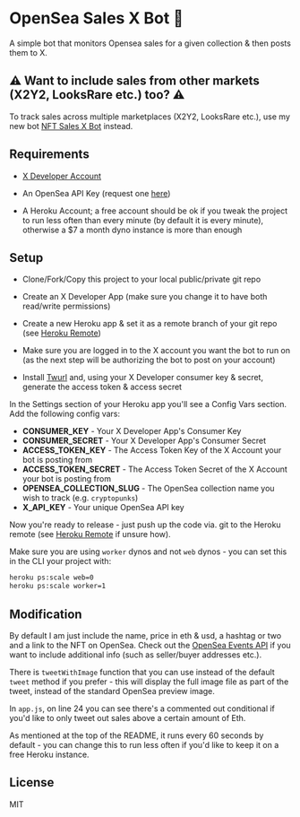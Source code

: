# OpenSea Sales X Bot 🌊

A simple bot that monitors Opensea sales for a given collection & then posts them to X.

## ⚠️ Want to include sales from other markets (X2Y2, LooksRare etc.) too? ⚠️ 

To track sales across multiple marketplaces (X2Y2, LooksRare etc.), use my new bot [NFT Sales X Bot](https://github.com/dsgriffin/nft-sales-x-bot) instead.

## Requirements

- [X Developer Account](https://developer.x.com/)

- An OpenSea API Key (request one [here](https://docs.opensea.io/reference/api-overview))

- A Heroku Account; a free account should be ok if you tweak the project to run less often than every minute (by default it is every minute), otherwise a $7 a month dyno instance is more than enough

## Setup

- Clone/Fork/Copy this project to your local public/private git repo

- Create an X Developer App (make sure you change it to have both read/write permissions)

- Create a new Heroku app & set it as a remote branch of your git repo (see [Heroku Remote](https://devcenter.heroku.com/articles/git#creating-a-heroku-remote))

- Make sure you are logged in to the X account you want the bot to run on (as the next step will be authorizing the bot to post on your account)

- Install [Twurl](https://github.com/twitter/twurl) and, using your X Developer consumer key & secret, generate the access token & access secret

In the Settings section of your Heroku app you'll see a Config Vars section. Add the following config vars:

- **CONSUMER_KEY** - Your X Developer App's Consumer Key
- **CONSUMER_SECRET** - Your X Developer App's Consumer Secret
- **ACCESS_TOKEN_KEY** - The Access Token Key of the X Account your bot is posting from
- **ACCESS_TOKEN_SECRET** - The Access Token Secret of the X Account your bot is posting from
- **OPENSEA_COLLECTION_SLUG** - The OpenSea collection name you wish to track (e.g. `cryptopunks`)
- **X_API_KEY** - Your unique OpenSea API key

Now you're ready to release - just push up the code via. git to the Heroku remote (see [Heroku Remote](https://devcenter.heroku.com/articles/git#creating-a-heroku-remote) if unsure how).

Make sure you are using `worker` dynos and not `web` dynos - you can set this in the CLI your project with:

```sh
heroku ps:scale web=0
heroku ps:scale worker=1
```

## Modification

By default I am just include the name, price in eth & usd, a hashtag or two and a link to the NFT on OpenSea. Check out the [OpenSea Events API](https://docs.opensea.io/reference#retrieving-asset-events) if you want to include additional info (such as seller/buyer addresses etc.).

There is `tweetWithImage` function that you can use instead of the default `tweet` method if you prefer - this will display the full image file as part of the tweet, instead of the standard OpenSea preview image.

In `app.js`, on line 24 you can see there's a commented out conditional if you'd like to only tweet out sales above a certain amount of Eth.

As mentioned at the top of the README, it runs every 60 seconds by default - you can change this to run less often if you'd like to keep it on a free Heroku instance.

## License

MIT
